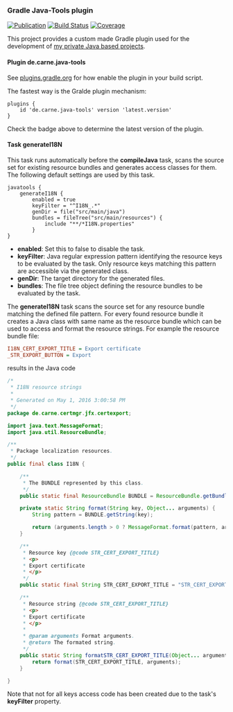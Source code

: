 ### Gradle Java-Tools plugin
[![Publication](https://img.shields.io/maven-central/v/de.carne/gradle-java-plugin)](https://search.maven.org/artifact/de.carne/gradle-java-plugin)
[![Build Status](https://travis-ci.com/hdecarne/gradle-java-plugin.svg?branch=master)](https://travis-ci.com/hdecarne/gradle-java-plugin)
[![Coverage](https://sonarcloud.io/api/project_badges/measure?project=de.carne%3Agradle-java-plugin&metric=coverage)](https://sonarcloud.io/dashboard?id=de.carne%3Agradle-java-plugin)  

This project provides a custom made Gradle plugin used for the development of [my private Java based projects](https://github.com/hdecarne/).

#### Plugin de.carne.java-tools
See [plugins.gradle.org](https://plugins.gradle.org/plugin/de.carne.java-tools) for how enable the plugin in your build script.

The fastest way is the Gralde plugin mechanism:
```Gradle
plugins {
	id 'de.carne.java-tools' version 'latest.version'
}
```
Check the badge above to determine the latest version of the plugin.

#### Task generateI18N
This task runs automatically before the __compileJava__ task, scans the source set for existing resource bundles and generates access classes for them. The following default settings are used by this task.
```Gradle
javatools {
	generateI18N {
		enabled = true
		keyFilter = "^I18N_.*"
		genDir = file("src/main/java")
		bundles = fileTree("src/main/resources") {
			include "**/*I18N.properties"
		}
}
```
* __enabled__: Set this to false to disable the task.
* __keyFilter__: Java regular expression pattern identifying the resource keys to be evaluated by the task. Only resource keys matching this pattern are accessible via the generated class.
* __genDir__: The target directory for the generated files.
* __bundles__: The file tree object defining the resource bundles to be evaluated by the task.

The __generateI18N__ task scans the source set for any resource bundle matching the defined file pattern. For every found resource bundle it creates a Java class with same name as the resource bundle which can be used to access and format the resource strings. For example the resource bundle file:
```INI
I18N_CERT_EXPORT_TITLE = Export certificate
_STR_EXPORT_BUTTON = Export
```
results in the Java code
```Java
/*
 * I18N resource strings
 *
 * Generated on May 1, 2016 3:00:58 PM
 */
package de.carne.certmgr.jfx.certexport;

import java.text.MessageFormat;
import java.util.ResourceBundle;

/**
 * Package localization resources.
 */
public final class I18N {

	/**
	 * The BUNDLE represented by this class.
	 */
	public static final ResourceBundle BUNDLE = ResourceBundle.getBundle(I18N.class.getName());

	private static String format(String key, Object... arguments) {
		String pattern = BUNDLE.getString(key);

		return (arguments.length > 0 ? MessageFormat.format(pattern, arguments) : pattern);
	}

	/**
	 * Resource key {@code STR_CERT_EXPORT_TITLE}
	 * <p>
	 * Export certificate
	 * </p>
	 */
	public static final String STR_CERT_EXPORT_TITLE = "STR_CERT_EXPORT_TITLE";

	/**
	 * Resource string {@code STR_CERT_EXPORT_TITLE}
	 * <p>
	 * Export certificate
	 * </p>
	 *
	 * @param arguments Format arguments.
	 * @return The formated string.
	 */
	public static String formatSTR_CERT_EXPORT_TITLE(Object... arguments) {
		return format(STR_CERT_EXPORT_TITLE, arguments);
	}

}
```
Note that not for all keys access code has been created due to the task's __keyFilter__ property.
